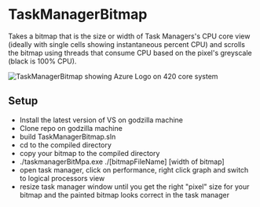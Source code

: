 # TaskManagerBitmap
Takes a bitmap that is the size or width of Task Managers's CPU core view (ideally with single cells showing instantaneous percent CPU) and scrolls the bitmap using threads that consume CPU based on the pixel's greyscale (black is 100% CPU). 

![TaskManagerBitmap showing Azure Logo on 420 core system](https://github.com/markrussinovich/TaskManagerBitmap/blob/main/AzureBeast.gif?raw=true)

## Setup

- Install the latest version of VS on godzilla machine
- Clone repo on godzilla machine
- build TaskManagerBitmap.sln
- cd to the compiled directory
- copy your bitmap to the compiled directory
- ./taskmanagerBitMpa.exe ./[bitmapFileName] [width of bitmap]
- open task manager, click on performance, right click graph and switch to logical processors view
- resize task manager window until you get the right "pixel" size for your bitmap and the painted bitmap looks correct in the task manager